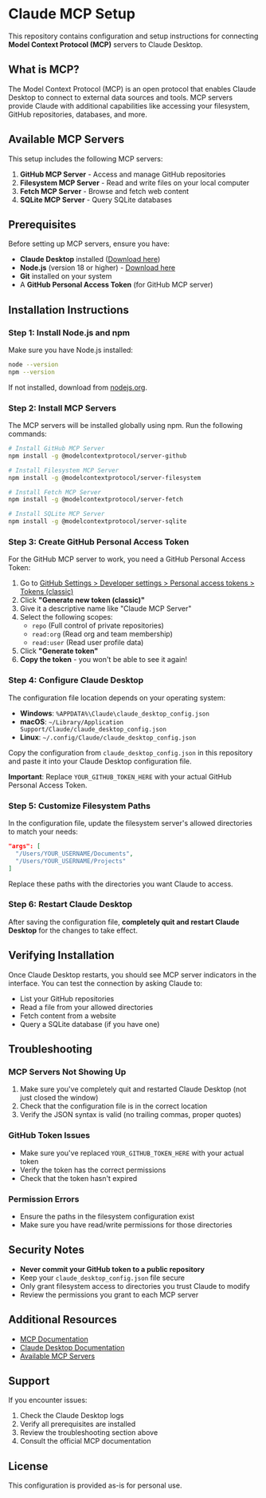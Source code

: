 # Claude MCP Setup

This repository contains configuration and setup instructions for connecting **Model Context Protocol (MCP)** servers to Claude Desktop.

## What is MCP?

The Model Context Protocol (MCP) is an open protocol that enables Claude Desktop to connect to external data sources and tools. MCP servers provide Claude with additional capabilities like accessing your filesystem, GitHub repositories, databases, and more.

## Available MCP Servers

This setup includes the following MCP servers:

1. **GitHub MCP Server** - Access and manage GitHub repositories
2. **Filesystem MCP Server** - Read and write files on your local computer
3. **Fetch MCP Server** - Browse and fetch web content
4. **SQLite MCP Server** - Query SQLite databases

## Prerequisites

Before setting up MCP servers, ensure you have:

- **Claude Desktop** installed ([Download here](https://claude.ai/download))
- **Node.js** (version 18 or higher) - [Download here](https://nodejs.org/)
- **Git** installed on your system
- A **GitHub Personal Access Token** (for GitHub MCP server)

## Installation Instructions

### Step 1: Install Node.js and npm

Make sure you have Node.js installed:

```bash
node --version
npm --version
```

If not installed, download from [nodejs.org](https://nodejs.org/).

### Step 2: Install MCP Servers

The MCP servers will be installed globally using npm. Run the following commands:

```bash
# Install GitHub MCP Server
npm install -g @modelcontextprotocol/server-github

# Install Filesystem MCP Server
npm install -g @modelcontextprotocol/server-filesystem

# Install Fetch MCP Server
npm install -g @modelcontextprotocol/server-fetch

# Install SQLite MCP Server
npm install -g @modelcontextprotocol/server-sqlite
```

### Step 3: Create GitHub Personal Access Token

For the GitHub MCP server to work, you need a GitHub Personal Access Token:

1. Go to [GitHub Settings > Developer settings > Personal access tokens > Tokens (classic)](https://github.com/settings/tokens)
2. Click **"Generate new token (classic)"**
3. Give it a descriptive name like "Claude MCP Server"
4. Select the following scopes:
   - `repo` (Full control of private repositories)
   - `read:org` (Read org and team membership)
   - `read:user` (Read user profile data)
5. Click **"Generate token"**
6. **Copy the token** - you won't be able to see it again!

### Step 4: Configure Claude Desktop

The configuration file location depends on your operating system:

- **Windows**: `%APPDATA%\Claude\claude_desktop_config.json`
- **macOS**: `~/Library/Application Support/Claude/claude_desktop_config.json`
- **Linux**: `~/.config/Claude/claude_desktop_config.json`

Copy the configuration from `claude_desktop_config.json` in this repository and paste it into your Claude Desktop configuration file.

**Important**: Replace `YOUR_GITHUB_TOKEN_HERE` with your actual GitHub Personal Access Token.

### Step 5: Customize Filesystem Paths

In the configuration file, update the filesystem server's allowed directories to match your needs:

```json
"args": [
  "/Users/YOUR_USERNAME/Documents",
  "/Users/YOUR_USERNAME/Projects"
]
```

Replace these paths with the directories you want Claude to access.

### Step 6: Restart Claude Desktop

After saving the configuration file, **completely quit and restart Claude Desktop** for the changes to take effect.

## Verifying Installation

Once Claude Desktop restarts, you should see MCP server indicators in the interface. You can test the connection by asking Claude to:

- List your GitHub repositories
- Read a file from your allowed directories
- Fetch content from a website
- Query a SQLite database (if you have one)

## Troubleshooting

### MCP Servers Not Showing Up

1. Make sure you've completely quit and restarted Claude Desktop (not just closed the window)
2. Check that the configuration file is in the correct location
3. Verify the JSON syntax is valid (no trailing commas, proper quotes)

### GitHub Token Issues

- Make sure you've replaced `YOUR_GITHUB_TOKEN_HERE` with your actual token
- Verify the token has the correct permissions
- Check that the token hasn't expired

### Permission Errors

- Ensure the paths in the filesystem configuration exist
- Make sure you have read/write permissions for those directories

## Security Notes

- **Never commit your GitHub token to a public repository**
- Keep your `claude_desktop_config.json` file secure
- Only grant filesystem access to directories you trust Claude to modify
- Review the permissions you grant to each MCP server

## Additional Resources

- [MCP Documentation](https://modelcontextprotocol.io/)
- [Claude Desktop Documentation](https://claude.ai/docs)
- [Available MCP Servers](https://github.com/modelcontextprotocol/servers)

## Support

If you encounter issues:

1. Check the Claude Desktop logs
2. Verify all prerequisites are installed
3. Review the troubleshooting section above
4. Consult the official MCP documentation

## License

This configuration is provided as-is for personal use.
